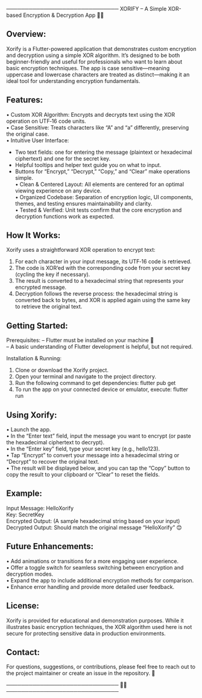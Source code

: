 ──────────────────────────────
XORIFY – A Simple XOR-based Encryption & Decryption App 🔐✨

Overview:
------------
Xorify is a Flutter-powered application that demonstrates custom encryption and decryption using a simple XOR algorithm. It’s designed to be both beginner-friendly and useful for professionals who want to learn about basic encryption techniques. The app is case sensitive—meaning uppercase and lowercase characters are treated as distinct—making it an ideal tool for understanding encryption fundamentals. 

Features:
------------
• Custom XOR Algorithm: Encrypts and decrypts text using the XOR operation on UTF‑16 code units.  
• Case Sensitive: Treats characters like “A” and “a” differently, preserving the original case.  
• Intuitive User Interface:  
   - Two text fields: one for entering the message (plaintext or hexadecimal ciphertext) and one for the secret key.  
   - Helpful tooltips and helper text guide you on what to input.  
   - Buttons for “Encrypt,” “Decrypt,” “Copy,” and “Clear” make operations simple.  
• Clean & Centered Layout: All elements are centered for an optimal viewing experience on any device.  
• Organized Codebase: Separation of encryption logic, UI components, themes, and testing ensures maintainability and clarity.  
• Tested & Verified: Unit tests confirm that the core encryption and decryption functions work as expected.  
  
How It Works:
----------------
Xorify uses a straightforward XOR operation to encrypt text:
1. For each character in your input message, its UTF‑16 code is retrieved.  
2. The code is XOR’ed with the corresponding code from your secret key (cycling the key if necessary).  
3. The result is converted to a hexadecimal string that represents your encrypted message.  
4. Decryption follows the reverse process: the hexadecimal string is converted back to bytes, and XOR is applied again using the same key to retrieve the original text.  

Getting Started:
---------------------
Prerequisites:
– Flutter must be installed on your machine 🚀  
– A basic understanding of Flutter development is helpful, but not required.

Installation & Running:
1. Clone or download the Xorify project.  
2. Open your terminal and navigate to the project directory.  
3. Run the following command to get dependencies:
      flutter pub get  
4. To run the app on your connected device or emulator, execute:
      flutter run

Using Xorify:
-----------------
• Launch the app.  
• In the “Enter text” field, input the message you want to encrypt (or paste the hexadecimal ciphertext to decrypt).  
• In the “Enter key” field, type your secret key (e.g., hello123).  
• Tap “Encrypt” to convert your message into a hexadecimal string or “Decrypt” to recover the original text.  
• The result will be displayed below, and you can tap the “Copy” button to copy the result to your clipboard or “Clear” to reset the fields.  

Example:
-----------
Input Message: HelloXorify  
Key: SecretKey  
Encrypted Output: (A sample hexadecimal string based on your input)  
Decrypted Output: Should match the original message “HelloXorify” 😊

Future Enhancements:
---------------------------
• Add animations or transitions for a more engaging user experience.  
• Offer a toggle switch for seamless switching between encryption and decryption modes.  
• Expand the app to include additional encryption methods for comparison.  
• Enhance error handling and provide more detailed user feedback.

License:
-----------
Xorify is provided for educational and demonstration purposes. While it illustrates basic encryption techniques, the XOR algorithm used here is not secure for protecting sensitive data in production environments.

Contact:
-----------
For questions, suggestions, or contributions, please feel free to reach out to the project maintainer or create an issue in the repository. 📧

──────────────────────────────
🚀✨
──────────────────────────────
